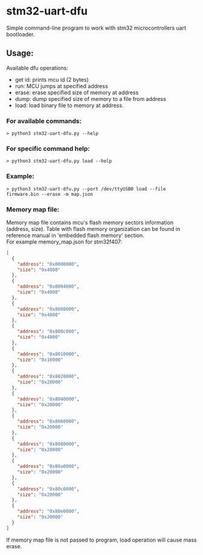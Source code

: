 # stm32-uart-dfu
Simple command-line program to work with stm32 microcontrollers uart bootloader.

## Usage:
Available dfu operations:
 - get id: prints mcu id (2 bytes)
 - run: MCU jumps at specified address
 - erase: erase specified size of memory at address
 - dump: dump specified size of memory to a file from address
 - load: load binary file to memory at address.

### For available commands:
```
> python3 stm32-uart-dfu.py --help
```

### For specific command help:
```
> python3 stm32-uart-dfu.py load --help
```

### Example:
```
> python3 stm32-uart-dfu.py --port /dev/ttyUSB0 load --file firmware.bin --erase -m map.json
```

### Memory map file:
Memory map file contains mcu's flash memory sectors information (address, size). Table with flash memory organization can be found in reference manual in 'embedded flash memory' section.  
For example memory_map.json for stm32f407:
``` json
[
  {
    "address": "0x8000000",
    "size": "0x4000"
  },
  {
    "address": "0x8004000",
    "size": "0x4000"
  },
  {
    "address": "0x8008000",
    "size": "0x4000"
  },
  {
    "address": "0x800c000",
    "size": "0x4000"
  },
  {
    "address": "0x8010000",
    "size": "0x10000"
  },
  {
    "address": "0x8020000",
    "size": "0x20000"
  },
  {
    "address": "0x8040000",
    "size": "0x20000"
  },
  {
    "address": "0x8060000",
    "size": "0x20000"
  },
  {
    "address": "0x8080000",
    "size": "0x20000"
  },
  {
    "address": "0x80a0000",
    "size": "0x20000"
  },
  {
    "address": "0x80c0000",
    "size": "0x20000"
  },
  {
    "address": "0x80e0000",
    "size": "0x20000"
  }
]
```  
If memory map file is not passed to program, load operation will cause mass erase.
